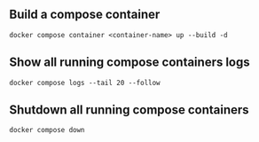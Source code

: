 ## Build a compose container

`docker compose container <container-name> up --build -d`

## Show all running compose containers logs

`docker compose logs --tail 20 --follow`

## Shutdown all running compose containers

`docker compose down`
